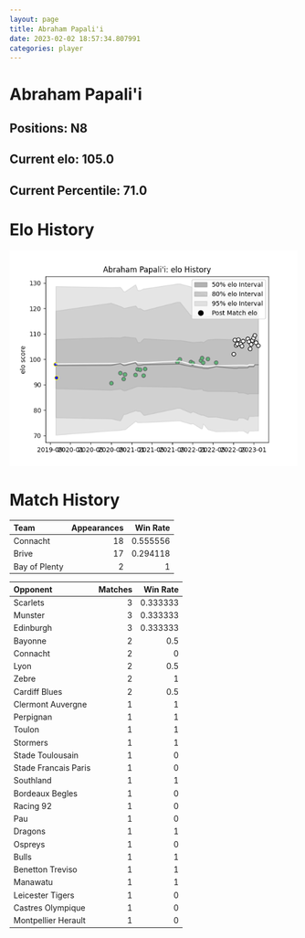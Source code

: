 ```yaml
---  
layout: page  
title: Abraham Papali'i  
date: 2023-02-02 18:57:34.807991  
categories: player  
---
```

# Abraham Papali'i

## Positions: N8

## Current elo: 105.0

## Current Percentile: 71.0

# Elo History


![elo history](history_AbrahamPapali'i.png)
# Match History


| Team          |   Appearances |   Win Rate |
|:--------------|--------------:|-----------:|
| Connacht      |            18 |   0.555556 |
| Brive         |            17 |   0.294118 |
| Bay of Plenty |             2 |   1        |

| Opponent             |   Matches |   Win Rate |
|:---------------------|----------:|-----------:|
| Scarlets             |         3 |   0.333333 |
| Munster              |         3 |   0.333333 |
| Edinburgh            |         3 |   0.333333 |
| Bayonne              |         2 |   0.5      |
| Connacht             |         2 |   0        |
| Lyon                 |         2 |   0.5      |
| Zebre                |         2 |   1        |
| Cardiff Blues        |         2 |   0.5      |
| Clermont Auvergne    |         1 |   1        |
| Perpignan            |         1 |   1        |
| Toulon               |         1 |   1        |
| Stormers             |         1 |   1        |
| Stade Toulousain     |         1 |   0        |
| Stade Francais Paris |         1 |   0        |
| Southland            |         1 |   1        |
| Bordeaux Begles      |         1 |   0        |
| Racing 92            |         1 |   0        |
| Pau                  |         1 |   0        |
| Dragons              |         1 |   1        |
| Ospreys              |         1 |   0        |
| Bulls                |         1 |   1        |
| Benetton Treviso     |         1 |   1        |
| Manawatu             |         1 |   1        |
| Leicester Tigers     |         1 |   0        |
| Castres Olympique    |         1 |   0        |
| Montpellier Herault  |         1 |   0        |